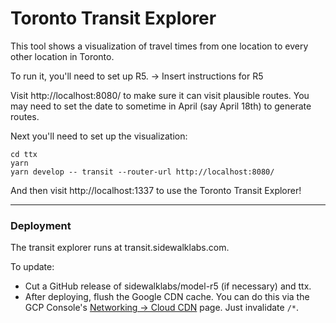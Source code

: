 # Toronto Transit Explorer

This tool shows a visualization of travel times from one location to every other location in Toronto.

To run it, you'll need to set up R5.
-> Insert instructions for R5

Visit http://localhost:8080/ to make sure it can visit plausible routes. You may need to set the date to
sometime in April (say April 18th) to generate routes.

Next you'll need to set up the visualization:

    cd ttx
    yarn
    yarn develop -- transit --router-url http://localhost:8080/

And then visit http://localhost:1337 to use the Toronto Transit Explorer!

-----

### Deployment

The transit explorer runs at transit.sidewalklabs.com.

To update:

- Cut a GitHub release of sidewalklabs/model-r5 (if necessary) and ttx.
- After deploying, flush the Google CDN cache. You can do this via the GCP Console's [Networking → Cloud CDN][3] page. Just invalidate `/*`.

[2]: https://medium.com/sidewalk-talk/new-map-demo-how-the-l-train-shutdown-will-impact-your-commute-6a1dc74f65f5#.wgwen6ixg
[3]: https://console.cloud.google.com/networking/cdn/details/k8s-um-default-transit--prod?project=nyc-tlc-1225&duration=PT1H
